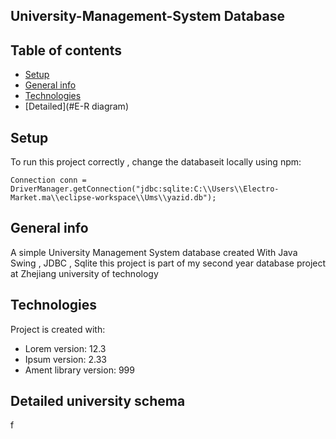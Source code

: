 ## University-Management-System Database 

## Table of contents
* [Setup](#setup)
* [General info](#general-info)
* [Technologies](#technologies)
* [Detailed](#E-R diagram)

## Setup
To run this project correctly , change the databaseit locally using npm:

```
Connection conn = DriverManager.getConnection("jdbc:sqlite:C:\\Users\\Electro-Market.ma\\eclipse-workspace\\Ums\\yazid.db");
```
## General info
A simple University Management System database  created With Java Swing , JDBC , Sqlite
this project is part of my second year database project at Zhejiang university of technology 
	
## Technologies
Project is created with:
* Lorem version: 12.3
* Ipsum version: 2.33
* Ament library version: 999

## Detailed university schema
f




	




